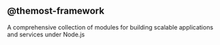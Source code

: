 ## @themost-framework

A comprehensive collection of modules for building scalable applications and services under Node.js

